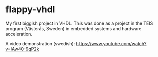 # flappy-vhdl
My first biggish project in VHDL. This was done as a project in the TEIS program (Västerås, Sweden) in embedded systems and hardware acceleration.

A video demonstration (swedish):
https://www.youtube.com/watch?v=IAw40-9qP2k
